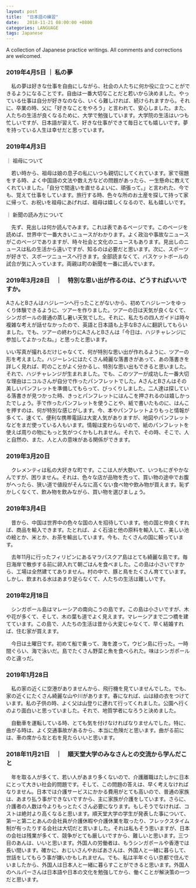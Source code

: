 ```yaml
---
layout: post
title:  "日本語の練習"
date:   2018-11-21 08:00:00 +0800
categories: LANGUAGE
tags: Japanese
---
```


A collection of Japanese practice writings. All comments and corrections are welcomed. 

### 2019年4月5日 ｜ 私の夢

　私の夢は好きな仕事を自由にしながら、社会の人たちに何か役に立つことができるようになることです。自由は一番大切なことだと若いから決めました。やっている仕事は自分が好きなのなら、いくら難しければ、続けられますから。それに、卒業の時、父に「好きなことをやろう」と言われて、安心しました。また、人たちの生活が良くなるために、大学で勉強しています。大学院の生活はいつも忙しいですが、日本語が習えて、好きな仕事ができて毎日とても嬉しいです。夢を持っている人生は幸せだと思っています。

### 2019年4月3日
 ｜ 祖母について

　若い時から、祖母は娘の息子の私にいつも親切にしてくれています。家で宿題をする時、よく中国語の文法や数え方などの問題があったら、一生懸命に教えてくれていました。「自分で間違いを直せるよいに、頑張って。」と言われた、今でも、覚えて仕事をしています。旅行する時、色々な所のお土産を探して持って家に帰って、お祝いを祖母にあげれば、祖母は嬉しくなるので、私も嬉しいです。

 ｜ 新聞の読み方について

　先ず、見出しは何か読んでみます。これは表であるページです。このページを読めば、世界中で一番大きいニュースがわかります。よく政治や事故なニュースがこのページでありますが、時々社会と文化のニュースもあります。見出しのニュースは私の生活から遠いですが、知るのは必要だと思います。次に、スポーツが好きで、スポーツニュースへ行きます。全部読まなくて、バスケットボールの試合が気に入っています。両親は町の新聞を一番に読んでいます。

### 2019年3月28日　｜　特別な思い出が作るのは、どうすればいいですか。

AさんとBさんはハジレーンへ行ったことがないから、初めてハジレーンをゆっくり体験できるように、ツアーを作りました。ツアーの日は天気が良くなくて、シンガポールの普通の蒸し暑い天気でした。それに、私たちの四人ガイドは時々複雑な考えが話せなかったので、英語と日本語も上手なBさんに翻訳してもらいました。でも、ツアーの終わりにAさんとBさんは「今日は、ハジチャレンジに参加してよかったね。」と思ったと思います。

いい写真が撮れるだけじゃなくて、何が特別な思い出が作れるように、ツアーの形を考えました。ハジーレンにはたくさん綺麗な落書きがあって、あの落書きを詳しく見れば、町のことがよく分かるし、特別な思い出もできると思いました。それで、ハジチャレンジが生まれました。でも、このツアーが成功した一番大切な理由はニコルさんが自分で作ったパンフレットでした。AさんとBさんはその美しいパンフレットを準備してもらって、びっくりしました。二人達は探している落書きが見つかった時、きっとパンフレットにはんこを押されるのは嬉しかったでしょう。手で作ったパンフレットを使うことや、紙で書いたものに、はんこを押すのは、何が特別な感じがします。今、本やパンフレットよりもっと情報が多くて、速くて、便利な携帯電話は大変人気がありますが、地図やパンフレットなどをまだ使っている人もいます。情報は変わらないので、紙のパンフレットを使えば周りの物にもっと気がつくかもしれません。それで、その時、そこで、人と自然の、また、人と人の意味がある関係ができます。



### 2019年3月20日

　クレメンティは私の大好きな町です。ここは人が大勢いて、いつもにぎやかなんですが、困りません。それは、色々な店が品物を売って、買い物の途中でお腹がへったら、狭い道で値段がそんなに高くない食べ物や飲み物が買えます。恥ずかしくなくて、飲み物を飲みながら、買い物を選びましょう。

### 2019年3月4日

　昔から、中国は世界中の色々な国の人を招待しています。他の国と仲良くすれば、商品を輸入できます。たとれば、よく石油と他の原料を輸入して、美しい池の絵とか、米とか、お茶を輸出しています。今も、たくさんの国に頼っています。

　去年11月に行ったフィリピンにあるマラパスクア島はとても綺麗な島です。毎日海岸で散歩する前に卵入れて朝ごはんを食べました。この島は小さいですから、工場は全然建ててありません。村の中で、豚と鳥をたくさん育てています。しかし、飲まれる水はあまり足らなくて、人たちの生活は難しいです。

### 2019年2月18日

　シンガポール島はマレーシアの南向こうの島です。この島は小さいですが、木や花が多くて、そして、木の葉も道でよく見えます。マレーシアまで二つ橋を建てています。この島で、人たちの生活は昔から大変じゃなくて、早く結婚すれば、住む家が買えます。

　今日は土曜日です。初めて船で乗って、海を渡って，ウビン島に行った。一時間ぐらい、海で泳いだ。島でたくさん野菜と魚を食べられた。味はシンガポールのと違っだ。

### 2019年1月28日

　私の家の近くに空港がありませんから、飛行機を見ていませんでした。でも、家の近くにたくさん綺麗な山や川があります。春になれば、山は緑の衣をつけています。私の子供の時、よく父は山登りに連れて行ってくれました。公園へ行くのより面白いと思っていました。それで、地質学者になろうと決めました。

　自動車を運転している時、とても気を付けなければなりませんでした。特に、曲がる時は、よく交通事故があるから、本当に危険だと思います。曲がる前には、車の席から左と右を見たらいいと思います。

### 2018年11月21日　｜　順天堂大学のみなさんとの交流から学んだこと

　年を取る人が多くて、若い人があまり多くないので、介護離職はたしかに日本にとって大きい社会的問題です。そして、この問題の答えは、早く考えなければなりません。日本では介護サービスにかかる費用がとても高いので、普通の家族は、あまり払う事ができないですから、主に家族が介護をしています。さらに、介護者の人数は今よりもっとたくさん必要になります。もしそうでなければ、コストは絶対より高くなると思います。順天堂大学の学生が発表した事について、第一と第二とあんの会社員が介護休暇や介護休業を取ったり、フレックスタイム制が有ったりする会社は大切だと言いました。それは私もそう思いますが、日本の会社は残業が多くて、競争がとても厳しいですから、難しいと思います。三つ目のあんは、いいと思います。外国人の労働者は、もうシンガポールや香港では長い間います。確かに、おじいさんやおばあさんは、外国人と一緒に暮らして、世話をしてもらう事が嫌いかもしれません。でも、私は半年ぐらい京都で住んでいましたから、外国人は日本人と一緒に暮らすことができると思います。外国人のヘルパーさんは日本語や日本の文化を勉強してから、働くことが解決策の一つだと思います。